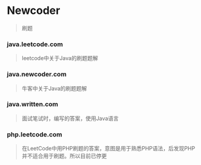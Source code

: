 # Newcoder
> 刷题

### java.leetcode.com

> leetcode中关于Java的刷题题解

### java.newcoder.com

> 牛客中关于Java的刷题题解

### java.written.com

> 面试笔试时，编写的答案，使用Java语言

### php.leetcode.com

> 在LeetCode中用PHP刷题的答案，意图是用于熟悉PHP语法，后发现PHP并不适合用于刷题。所以目前已停更


